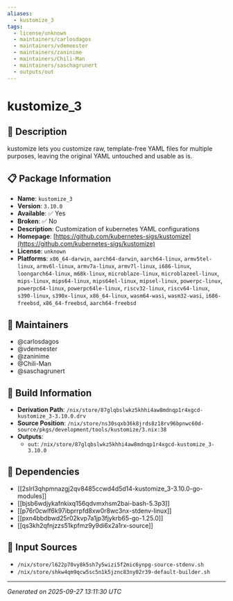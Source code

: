 ```yaml
---
aliases:
  - kustomize_3
tags:
  - license/unknown
  - maintainers/carlosdagos
  - maintainers/vdemeester
  - maintainers/zaninime
  - maintainers/Chili-Man
  - maintainers/saschagrunert
  - outputs/out
---
```


# kustomize_3

## 📝 Description

kustomize lets you customize raw, template-free YAML files for
multiple purposes, leaving the original YAML untouched and usable
as is.


## 📋 Package Information

- **Name**: `kustomize_3`
- **Version**: `3.10.0`
- **Available**: ✅ Yes
- **Broken**: ✅ No
- **Description**: Customization of kubernetes YAML configurations
- **Homepage**: [https://github.com/kubernetes-sigs/kustomize](https://github.com/kubernetes-sigs/kustomize)
- **License**: `unknown`
- **Platforms**: `x86_64-darwin`, `aarch64-darwin`, `aarch64-linux`, `armv5tel-linux`, `armv6l-linux`, `armv7a-linux`, `armv7l-linux`, `i686-linux`, `loongarch64-linux`, `m68k-linux`, `microblaze-linux`, `microblazeel-linux`, `mips-linux`, `mips64-linux`, `mips64el-linux`, `mipsel-linux`, `powerpc-linux`, `powerpc64-linux`, `powerpc64le-linux`, `riscv32-linux`, `riscv64-linux`, `s390-linux`, `s390x-linux`, `x86_64-linux`, `wasm64-wasi`, `wasm32-wasi`, `i686-freebsd`, `x86_64-freebsd`, `aarch64-freebsd`
## 👥 Maintainers

- @carlosdagos
- @vdemeester
- @zaninime
- @Chili-Man
- @saschagrunert


## 🔧 Build Information

- **Derivation Path**: `/nix/store/87glqbslwkz5khhi4aw8mdnqp1r4xgcd-kustomize_3-3.10.0.drv`
- **Source Position**: `/nix/store/ns30sqxb36k8jrds8z18rv96bpnwc60d-source/pkgs/development/tools/kustomize/3.nix:38`
- **Outputs**:
  - `out`:  `/nix/store/87glqbslwkz5khhi4aw8mdnqp1r4xgcd-kustomize_3-3.10.0`

## 🔗 Dependencies

- [[2slrl3qhpmnazgj2qv8485ccwd4d5d14-kustomize_3-3.10.0-go-modules]]
- [[bjsb6wdjykafnkixq156qdvmxhsm2bai-bash-5.3p3]]
- [[p76r0cwlf6k97ibprrpfd8xw0r8wc3nx-stdenv-linux]]
- [[pxn4bbdbwd25r02kvp7a1jp3fjykrb65-go-1.25.0]]
- [[qs3kh2qfnjzzs51kpfmz9y9di6x2a1rx-source]]

## 📁 Input Sources

- `/nix/store/l622p70vy8k5sh7y5wizi5f2mic6ynpg-source-stdenv.sh`
- `/nix/store/shkw4qm9qcw5sc5n1k5jznc83ny02r39-default-builder.sh`

---
*Generated on 2025-09-27 13:11:30 UTC*
